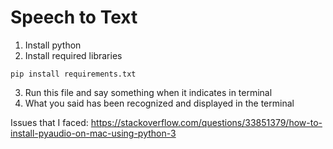 # Speech to Text

1. Install python
2. Install required libraries
```
pip install requirements.txt
```

3. Run this file and say something when it indicates in terminal
4. What you said has been recognized and displayed in the terminal


Issues that I faced:
https://stackoverflow.com/questions/33851379/how-to-install-pyaudio-on-mac-using-python-3